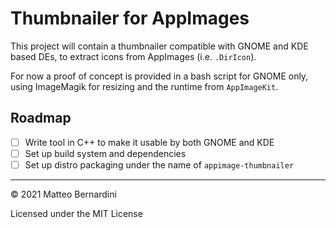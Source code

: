 # Thumbnailer for AppImages

This project will contain a thumbnailer compatible with GNOME and KDE based DEs, to extract icons from AppImages (i.e. `.DirIcon`).

For now a proof of concept is provided in a bash script for GNOME only, using ImageMagik for resizing and the runtime from `AppImageKit`.

## Roadmap

- [ ] Write tool in C++ to make it usable by both GNOME and KDE
- [ ] Set up build system and dependencies
- [ ] Set up distro packaging under the name of `appimage-thumbnailer`

---
© 2021 Matteo Bernardini

Licensed under the MIT License
